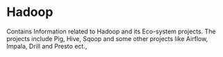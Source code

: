 # Hadoop
Contains Information related to Hadoop and its Eco-system projects. The projects include Pig, Hive, Sqoop and some other projects like Airflow, Impala, Drill and Presto ect.,
